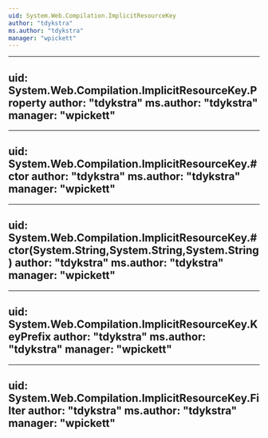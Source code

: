 ```yaml
---
uid: System.Web.Compilation.ImplicitResourceKey
author: "tdykstra"
ms.author: "tdykstra"
manager: "wpickett"
---
```


---
uid: System.Web.Compilation.ImplicitResourceKey.Property
author: "tdykstra"
ms.author: "tdykstra"
manager: "wpickett"
---

---
uid: System.Web.Compilation.ImplicitResourceKey.#ctor
author: "tdykstra"
ms.author: "tdykstra"
manager: "wpickett"
---

---
uid: System.Web.Compilation.ImplicitResourceKey.#ctor(System.String,System.String,System.String)
author: "tdykstra"
ms.author: "tdykstra"
manager: "wpickett"
---

---
uid: System.Web.Compilation.ImplicitResourceKey.KeyPrefix
author: "tdykstra"
ms.author: "tdykstra"
manager: "wpickett"
---

---
uid: System.Web.Compilation.ImplicitResourceKey.Filter
author: "tdykstra"
ms.author: "tdykstra"
manager: "wpickett"
---

